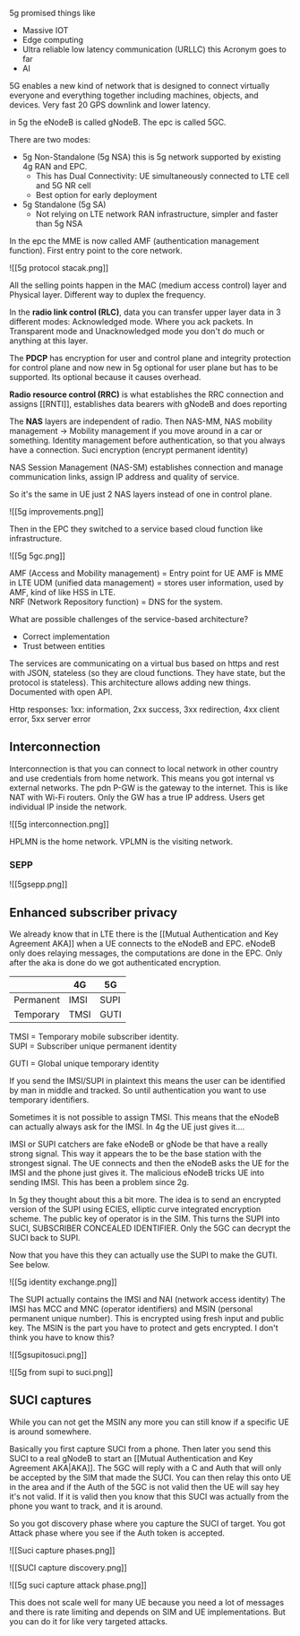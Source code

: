 
5g promised things like

- Massive IOT
- Edge computing 
- Ultra reliable low latency communication (URLLC) this Acronym goes to far
- AI

5G enables a new kind of network that is designed to connect virtually everyone and everything together including machines, objects, and devices. Very fast 20 GPS downlink and lower latency.

in 5g the eNodeB is called gNodeB. The epc is called 5GC.

There are two modes:

- 5g Non-Standalone (5g NSA) this is 5g network supported by existing 4g RAN and EPC.
	- This has Dual Connectivity: UE simultaneously connected to LTE cell and 5G NR cell
	- Best option for early deployment
- 5g Standalone (5g SA) 
	- Not relying on LTE network RAN infrastructure, simpler and faster than 5g NSA

In the epc the MME is now called AMF (authentication management function). First entry point to the core network. 

![[5g protocol stacak.png]]


All the selling points happen in the MAC (medium access control) layer and Physical layer. Different way to duplex the frequency. 

In the **radio link control (RLC)**, data you can transfer upper layer data in 3 different modes: Acknowledged mode.  Where you ack packets. In Transparent mode and Unacknowledged mode you don't do much or anything at this layer.

The **PDCP** has encryption for user and control plane and integrity protection for control plane and now new in 5g optional for user plane but has to be supported. Its optional because it causes overhead. 

**Radio resource control (RRC)** is what establishes the RRC connection and assigns [[RNTI]], establishes data bearers with gNodeB and does reporting 

The **NAS** layers are independent of radio.
Then NAS-MM, NAS mobility management → Mobility management if you move around in a car or something. Identity management before authentication, so that you always have a connection.
Suci encryption (encrypt permanent identity) 

NAS Session Management (NAS-SM) establishes connection and manage communication links, assign IP address and quality of service. 

So it's the same in UE just 2 NAS layers instead of one in control plane.

![[5g improvements.png]]

Then in the EPC they switched to a service based cloud function like infrastructure.

![[5g 5gc.png]]

AMF (Access and Mobility management) = Entry point for UE 
AMF is MME in LTE
UDM (unified data management) = stores user information, used by AMF, kind of like HSS in LTE.  
NRF (Network Repository function) = DNS for the system. 

What are possible challenges of the service-based architecture? 
- Correct implementation 
- Trust between entities

The services are communicating on a virtual bus based on https and rest with JSON, stateless (so they are cloud functions. They have state, but the protocol is stateless). This architecture allows adding new things. Documented with open API. 

Http responses:
1xx: information, 2xx success, 3xx redirection, 4xx client error, 5xx server error

## Interconnection 

Interconnection is that you can connect to local network in other country and use credentials from home network. This means you got internal vs external networks. The pdn P-GW is the gateway to the internet. This is like NAT with Wi-Fi routers.  Only the GW has a true IP address. Users get individual IP inside the network. 

![[5g interconnection.png]]

HPLMN is the home network.
VPLMN is the visiting network. 

### SEPP

![[5gsepp.png]]

## Enhanced subscriber privacy 


We already know that in LTE there is the [[Mutual Authentication and Key Agreement AKA]] when a UE connects to the eNodeB and EPC.  eNodeB only does relaying messages, the computations are done in the EPC. Only after the aka is done do we got authenticated encryption.

| |4G|5G|
|-------|----|----|
|Permanent|IMSI|SUPI|
|Temporary|TMSI|GUTI|

TMSI = Temporary mobile subscriber identity.  
SUPI = Subscriber unique permanent identity 

GUTI = Global unique temporary identity 

If you send the IMSI/SUPI in plaintext this means the user can be identified by man in middle and tracked.  So until authentication you want to use temporary identifiers.  

Sometimes it is not possible to assign TMSI. 
This means that the eNodeB can actually always ask for the IMSI. In 4g the UE just gives it....

IMSI or SUPI catchers are fake eNodeB or gNode be that have a really strong signal. This way it appears the to be the base station with the strongest signal. The UE connects and then the eNodeB asks the UE for the IMSI and the phone just gives it. The malicious eNodeB tricks UE into sending IMSI. This has been a problem since 2g. 

In 5g they thought about this a bit more. The idea is to send an encrypted version of the SUPI using ECIES, elliptic curve integrated encryption scheme. The public key of operator is in the SIM. 
This turns the SUPI into SUCI, SUBSCRIBER CONCEALED IDENTIFIER. Only the 5GC can decrypt the SUCI back to SUPI. 

Now that you have this they can actually use the SUPI to make the GUTI. See below. 

![[5g identity exchange.png]]


The SUPI actually contains the IMSI and NAI (network access identity)
The IMSI has MCC and MNC (operator identifiers) and 
	MSIN (personal permanent unique number). This is encrypted using fresh input and public key. 
The MSIN is the part you have to protect and gets encrypted.
I don't think you have to know this? 

![[5gsupitosuci.png]]

![[5g from supi to suci.png]]

## SUCI captures 

While you can not get the MSIN any more you can still know if a specific UE is around somewhere.

Basically you first capture SUCI from a phone. Then later you send this SUCI to a real gNodeB to start an [[Mutual Authentication and Key Agreement AKA|AKA]]. The 5GC will reply with a C and Auth that will only be accepted by the SIM that made the SUCI. You can then relay this onto UE in the area and if the Auth of the 5GC is not valid then the UE will say hey it's not valid. If it is valid then you know that this SUCI was actually from the phone you want to track, and it is around. 

So you got discovery phase where you capture the SUCI of target.
You got Attack phase where you see if the Auth token is accepted. 

![[Suci capture phases.png]]

![[SUCI capture discovery.png]]

![[5g suci capture attack phase.png]]

This does not scale well for many UE because you need a lot of messages and there is rate limiting and depends on SIM and UE implementations. But you can do it for like very targeted attacks. 

